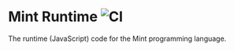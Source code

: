 # Mint Runtime ![CI](https://github.com/mint-lang/mint-runtime/workflows/CI/badge.svg?branch=master)

The runtime (JavaScript) code for the Mint programming language.
